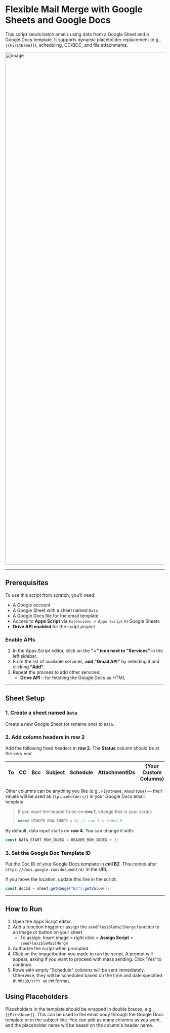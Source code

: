 # Flexible Mail Merge with Google Sheets and Google Docs

This script sends batch emails using data from a Google Sheet and a Google Docs template. It supports dynamic placeholder replacement (e.g., `{{FirstName}}`), scheduling, CC/BCC, and file attachments.

<img width="1615" alt="image" src="https://github.com/user-attachments/assets/4b8d88eb-5e3d-43ae-9a55-dfe53edd5d1d" />

---

## Prerequisites

To use this script from scratch, you’ll need:

- A Google account
- A Google Sheet with a sheet named `Data`
- A Google Docs file for the email template
- Access to **Apps Script** via `Extensions > Apps Script` in Google Sheets
- **Drive API enabled** for the script project

### Enable APIs

1. In the Apps Script editor, click on the **"+" icon next to "Services"** in the left sidebar.
2. From the list of available services, **add "Gmail API"** by selecting it and clicking **"Add"**.
3. Repeat the process to add other services:
   - **Drive API** – for fetching the Google Docs as HTML
  
---

## Sheet Setup

### 1. Create a sheet named `Data`

Create a new Google Sheet (or rename one) to `Data`.

### 2. Add column headers in **row 2**

Add the following fixed headers in **row 2**. The **Status** column should be at the very end.

To | CC | Bcc | Subject | Schedule | AttachmentIDs | (Your Custom Columns) | Status
--|--|--|--|--|--|--|--|

Other columns can be anything you like (e.g., `FirstName`, `AmountDue`) — their values will be used as `{{placeholders}}` in your Google Docs email template.

> If you want the header to be on **row 1**, change this in your script:
>
> ```js
> const HEADER_ROW_INDEX = 0; // row 1 = index 0
> ```

By default, data input starts on **row 4**. You can change it with:

```js
const DATA_START_ROW_INDEX = HEADER_ROW_INDEX + 2;
```

### 3. Set the Google Doc Template ID

Put the Doc ID of your Google Docs template in **cell B2**. This comes after `https://docs.google.com/document/d/` in the URL.

If you move the location, update this line in the script:

```js
const docId = sheet.getRange("B2").getValue();
```

---

## How to Run

1. Open the Apps Script editor.
2. Add a function trigger or assign the `sendFlexibleMailMerge` function to an image or button on your sheet.
   - To assign: Insert image > right click > **Assign Script** > `sendFlexibleMailMerge`
3. Authorize the script when prompted.
4. Click on the image/button you made to run the script. A prompt will appear, asking if you want to proceed with mass sending. Click 'Yes' to continue.
5. Rows with empty "Schedule" columns will be sent immediately. Otherwise, they will be scheduled based on the time and date specified in `MM/DD/YYYY HH:MM` format.

## Using Placeholders

Placeholders in the template should be wrapped in double braces, e.g., `{{FirstName}}`. This can be used in the email body through the Google Docs template or in the subject line. You can add as many columns as you want, and the placeholder name will be based on the column's header name.
